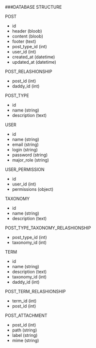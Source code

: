 ###DATABASE STRUCTURE

POST
 - id
 - header (bloob)
 - content (bloob)
 - footer (text)
 - post_type_id (int)
 - user_id (int)
 - created_at (datetime)
 - updated_at (datetime)

POST_RELASHIONSHIP
 - post_id (int)
 - daddy_id (int)

POST_TYPE
 - id
 - name (string)
 - description (text)

USER
 - id
 - name (string)
 - email (string)
 - login (string)
 - password (string)
 - major_role (string)

USER_PERMISSION
 - id
 - user_id (int)
 - permissions (object)

TAXONOMY
 - id
 - name (string)
 - description (text)

POST_TYPE_TAXONOMY_RELASHIONSHIP
 - post_type_id (int)
 - taxonomy_id (int)

TERM
 - id
 - name (string)
 - description (text)
 - taxonomy_id (int)
 - daddy_id (int)

POST_TERM_RELASHIONSHIP
 - term_id (int)
 - post_id (int)

POST_ATTACHMENT
 - post_id (int)
 - path (string)
 - label (string)
 - mime (string)
